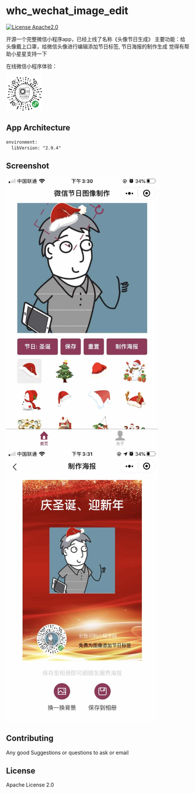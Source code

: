 <!--
 * @Author: agoni
 * @Date: 2020-2-24 16:39:05
 * @LastEditTime : 2020-2-24 16:39:05
 -->
# whc_wechat_image_edit

[![License Apache2.0](https://img.shields.io/hexpm/l/plug.svg)](https://raw.githubusercontent.com/attentiveness/whcapp/master/LICENSE)

开源一个完整微信小程序app，已经上线了名称《头像节日生成》
主要功能：给头像戴上口罩，给微信头像进行编辑添加节日标签, 节日海报的制作生成
觉得有帮助小星星支持一下

在线微信小程序体验：

<img src = "./screenshot/app_code.jpg" width = "100"/>



## App Architecture
```
environment:
  libVersion: "2.9.4"
```


## Screenshot
<img src = "./screenshot/home.jpg" width = "417"/><img src = "./screenshot/poster.jpg" width = "417"/>


## Contributing

Any good Suggestions or questions to ask or email

## License

Apache License 2.0

